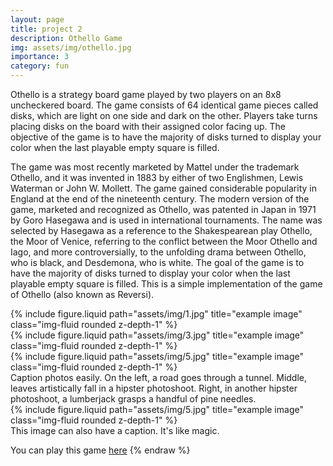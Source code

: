 ```yaml
---
layout: page
title: project 2
description: Othello Game
img: assets/img/othello.jpg
importance: 3
category: fun
---
```


Othello is a strategy board game played by two players on an 8x8 uncheckered board. The game consists of 64 identical game pieces called disks, which are light on one side and dark on the other. Players take turns placing disks on the board with their assigned color facing up. The objective of the game is to have the majority of disks turned to display your color when the last playable empty square is filled.


The game was most recently marketed by Mattel under the trademark Othello, and it was invented in 1883 by either of two Englishmen, Lewis Waterman or John W. Mollett. The game gained considerable popularity in England at the end of the nineteenth century. The modern version of the game, marketed and recognized as Othello, was patented in Japan in 1971 by Goro Hasegawa and is used in international tournaments. The name was selected by Hasegawa as a reference to the Shakespearean play Othello, the Moor of Venice, referring to the conflict between the Moor Othello and Iago, and more controversially, to the unfolding drama between Othello, who is black, and Desdemona, who is white. The goal of the game is to have the majority of disks turned to display your color when the last playable empty square is filled.
This is a simple implementation of the game of Othello (also known as Reversi).


<div class="row">
    <div class="col-sm mt-3 mt-md-0">
        {% include figure.liquid path="assets/img/1.jpg" title="example image" class="img-fluid rounded z-depth-1" %}
    </div>
    <div class="col-sm mt-3 mt-md-0">
        {% include figure.liquid path="assets/img/3.jpg" title="example image" class="img-fluid rounded z-depth-1" %}
    </div>
    <div class="col-sm mt-3 mt-md-0">
        {% include figure.liquid path="assets/img/5.jpg" title="example image" class="img-fluid rounded z-depth-1" %}
    </div>
</div>
<div class="caption">
    Caption photos easily. On the left, a road goes through a tunnel. Middle, leaves artistically fall in a hipster photoshoot. Right, in another hipster photoshoot, a lumberjack grasps a handful of pine needles.
</div>
<div class="row">
    <div class="col-sm mt-3 mt-md-0">
        {% include figure.liquid path="assets/img/5.jpg" title="example image" class="img-fluid rounded z-depth-1" %}
    </div>
</div>
<div class="caption">
    This image can also have a caption. It's like magic.
</div>

You can play this game [here](https://www.eothello.com/)
{% endraw %}
